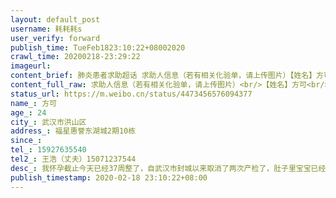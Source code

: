 ```yaml
---
layout: default_post
username: 耗耗耗s
user_verify: forward
publish_time: TueFeb1823:10:22+08002020
crawl_time: 20200218-23:29:22
imageurl: 
content_brief: 肺炎患者求助超话 求助人信息（若有相关化验单，请上传图片）【姓名】方可【年龄】24【所在城市】武汉市洪山区【所在小区、社区】福星惠誉东湖城2期10栋【患病时间】【联系方式】15927635540【其他紧急联系人】王浩（丈夫）15071237544【病情描述】 我怀孕截止今天已经37周整了，自武汉市 ...全文
content_full_raw: 求助人信息（若有相关化验单，请上传图片）<br/>【姓名】方可<br/>【年龄】24<br/>【所在城市】武汉市洪山区<br/>【所在小区、社区】福星惠誉东湖城2期10栋<br/>【患病时间】<br/>【联系方式】15927635540<br/>【其他紧急联系人】王浩（丈夫）15071237544<br/>【病情描述】我怀孕截止今天已经37周整了，自武汉市封城以来取消了两次产检了，肚子里宝宝已经足月，产前的产检小结还没做，而且肚子里宝宝随时都有可能出生，打电话去社区以及110都是回复不清楚，现在小区已经封闭，目前我就想问清楚，如果最近两三天需要出门产检或者后面一两个星期孕妇羊水破了要生产的紧急情况，我们能否自己开车出门去医院？是否需通行证？去医院分娩完能否再进小区？针对正常的孕妇，是否有合适的医院可以产检及分娩？武汉市近期要生产的孕妇也不少，为什么针对普通非发热孕妇的分娩就医都没有一个合理的应急预案？社区也没有统计待产孕妇的数量。能否给个指导方案？请大家帮帮忙<ahref='/n/人民日报'>@人民日报</a><ahref='/n/湖北日报'>@湖北日报</a><ahref='/n/武汉发布'>@武汉发布</a><ahref='/n/长江日报'>@长江日报</a><ahref='/n/央视新闻'>@央视新闻</a><ahref='/n/楚天都市报'>@楚天都市报</a><ahref='/n/武汉身边事'>@武汉身边事</a><adata-url="http://t.cn/EoyJ7Fu"href="http://weibo.com/p/100101B2094255D569A4FB4593"data-hide=""><spanclass='url-icon'><imgstyle='width:1rem;height:1rem'src='https://h5.sinaimg.cn/upload/2015/09/25/3/timeline_card_small_location_default.png'></span><spanclass="surl-text">武汉·福星惠誉东湖城二期</span></a>
status_url: https://m.weibo.cn/status/4473456576094377
name_: 方可
age_: 24
city_: 武汉市洪山区
address_: 福星惠誉东湖城2期10栋
since_: 
tel_: 15927635540
tel2_: 王浩（丈夫）15071237544
desc_: 我怀孕截止今天已经37周整了，自武汉市封城以来取消了两次产检了，肚子里宝宝已经足月，产前的产检小结还没做，而且肚子里宝宝随时都有可能出生，打电话去社区以及110都是回复不清楚，现在小区已经封闭，目前我就想问清楚，如果最近两三天需要出门产检或者后面一两个星期孕妇羊水破了要生产的紧急情况，我们能否自己开车出门去医院？是否需通行证？去医院分娩完能否再进小区？针对正常的孕妇，是否有合适的医院可以产检及分娩？武汉市近期要生产的孕妇也不少，为什么针对普通非发热孕妇的分娩就医都没有一个合理的应急预案？社区也没有统计待产孕妇的数量。能否给个指导方案？请大家帮帮忙<ahref='/n/人民日报'>@人民日报</a><ahref='/n/湖北日报'>@湖北日报</a><ahref='/n/武汉发布'>@武汉发布</a><ahref='/n/长江日报'>@长江日报</a><ahref='/n/央视新闻'>@央视新闻</a><ahref='/n/楚天都市报'>@楚天都市报</a><ahref='/n/武汉身边事'>@武汉身边事</a><adata-url="http//t.cn/EoyJ7Fu"href="http//weibo.com/p/100101B2094255D569A4FB4593"data-hide=""><spanclass='url-icon'><imgstyle='width1rem;height1rem'src='https//h5.sinaimg.cn/upload/2015/09/25/3/timeline_card_small_location_default.png'></span><spanclass="surl-text">武汉·福星惠誉东湖城二期</span></a>
publish_timestamp: 2020-02-18 23:10:22+08:00
---
```

